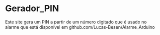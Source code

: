 # Gerador_PIN

Este site gera um PIN a partir de um número digitado que é usado no alarme que está disponível em github.com/Lucas-Besen/Alarme_Arduino

